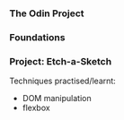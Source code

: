 ### The Odin Project  
### Foundations  
### Project: Etch-a-Sketch  
Techniques practised/learnt:  
- DOM manipulation
- flexbox